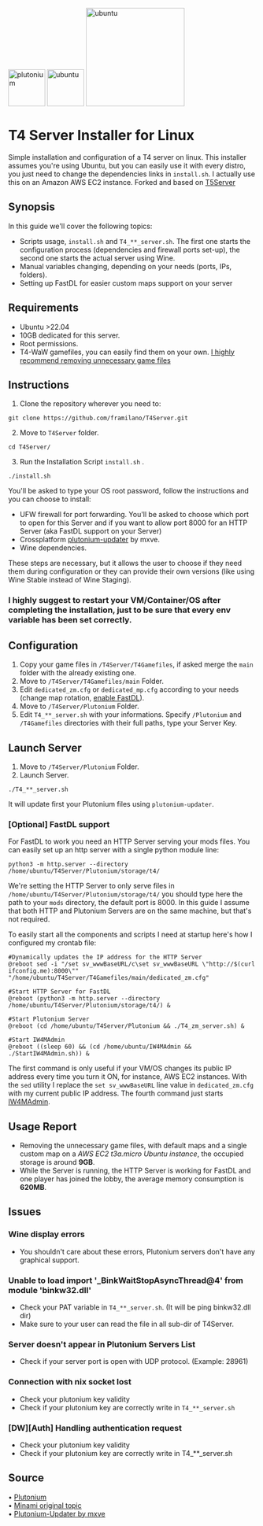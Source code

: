

<img src="https://pbs.twimg.com/profile_images/993278064883851265/QrvMbLC7_400x400.jpg" alt="plutonium" width="75"/> <img src="https://user-images.githubusercontent.com/28491164/204064220-d6c47ae9-ef1e-4a17-9b62-f084dc386416.png" alt="ubuntu" width="75"/> <img src="https://i.imgur.com/ylf2Uzh.png" alt="ubuntu" width="200"/> 


# T4 Server Installer for Linux
Simple installation and configuration of a T4 server on linux. This installer assumes you're using Ubuntu, but you can easily use it with every distro, you just need to change the dependencies links in `install.sh`. I actually use this on an Amazon AWS EC2 instance.
Forked and based on [T5Server](https://github.com/Sterbweise/T5Server)

## Synopsis
In this guide we'll cover the following topics:
- Scripts usage, `install.sh` and `T4_**_server.sh`. The first one starts the configuration process (dependencies and firewall ports set-up), the second one starts the actual server using Wine.
- Manual variables changing, depending on your needs (ports, IPs, folders).
- Setting up FastDL for easier custom maps support on your server

## Requirements
+ Ubuntu >22.04
+ 10GB dedicated for this server.
+ Root permissions.
+ T4-WaW gamefiles, you can easily find them on your own. [I highly recommend removing unnecessary game files](https://plutonium.pw/docs/server/t4/setting-up-a-server/#4-optional-slimming-down-server-directory)

## Instructions
1. Clone the repository wherever you need to: 
```shell 
git clone https://github.com/framilano/T4Server.git
```
2. Move to `T4Server` folder.
```shell
cd T4Server/
```
3. Run the Installation Script `install.sh` .
```shell
./install.sh
```

You'll be asked to type your OS root password, follow the instructions and you can choose to install:
- UFW firewall for port forwarding. You'll be asked to choose which port to open for this Server and if you want to allow port 8000 for an HTTP Server (aka FastDL support on your Server)
- Crossplatform [plutonium-updater](https://github.com/mxve/plutonium-updater.rs) by mxve.
- Wine dependencies.

These steps are necessary, but it allows the user to choose if they need them during configuration or they can provide their own versions (like using Wine Stable instead of Wine Staging).

### I highly suggest to restart your VM/Container/OS after completing the installation, just to be sure that every env variable has been set correctly.

## Configuration
1. Copy your game files in `/T4Server/T4Gamefiles`, if asked merge the `main` folder with the already existing one.
2. Move to `/T4Server/T4Gamefiles/main` Folder.
3. Edit `dedicated_zm.cfg` or `dedicated_mp.cfg` according to your needs (change map rotation, [enable FastDL](https://plutonium.pw/docs/server/t4/fastdl/)).
4. Move to `/T4Server/Plutonium` Folder.
5. Edit `T4_**_server.sh` with your informations. Specify `/Plutonium` and `/T4Gamefiles` directories with their full paths, type your Server Key.

## Launch Server
1. Move to `/T4Server/Plutonium` Folder.
2. Launch Server. 
```shell
./T4_**_server.sh
```

It will update first your Plutonium files using `plutonium-updater`.

### [Optional] FastDL support 
For FastDL to work you need an HTTP Server serving your mods files. You can easily set up an http server with a single python module line:
```shell
python3 -m http.server --directory /home/ubuntu/T4Server/Plutonium/storage/t4/
```
We're setting the HTTP Server to only serve files in `/home/ubuntu/T4Server/Plutonium/storage/t4/` you should type here the path to your `mods` directory, the default port is 8000.
In this guide I assume that both HTTP and Plutonium Servers are on the same machine, but that's not required.

To easily start all the components and scripts I need at startup here's how I configured my crontab file:
```shell
#Dynamically updates the IP address for the HTTP Server
@reboot sed -i "/set sv_wwwBaseURL/c\set sv_wwwBaseURL \"http://$(curl ifconfig.me):8000\"" "/home/ubuntu/T4Server/T4Gamefiles/main/dedicated_zm.cfg"

#Start HTTP Server for FastDL
@reboot (python3 -m http.server --directory /home/ubuntu/T4Server/Plutonium/storage/t4/) &

#Start Plutonium Server
@reboot (cd /home/ubuntu/T4Server/Plutonium && ./T4_zm_server.sh) &

#Start IW4MAdmin
@reboot ((sleep 60) && (cd /home/ubuntu/IW4MAdmin && ./StartIW4MAdmin.sh)) &
```

The first command is only useful if your VM/OS changes its public IP address every time you turn it ON, for instance, AWS EC2 instances. 
With the `sed` utility I replace the `set sv_wwwBaseURL` line value in `dedicated_zm.cfg` with my current public IP address.
The fourth command just starts [IW4MAdmin](https://github.com/RaidMax/IW4M-Admin).

## Usage Report
- Removing the unnecessary game files, with default maps and a single custom map on a *AWS EC2 t3a.micro Ubuntu instance*, the occupied storage is around **9GB**.
- While the Server is running, the HTTP Server is working for FastDL and one player has joined the lobby, the average memory consumption is **620MB**.

## Issues
### Wine display errors
   + You shouldn't care about these errors, Plutonium servers don't have any graphical support.

### Unable to load import '_BinkWaitStopAsyncThread@4' from module 'binkw32.dll'
   + Check your PAT variable in `T4_**_server.sh`. (It will be ping binkw32.dll dir)
   + Make sure to your user can read the file in all sub-dir of T4Server.

### Server doesn't appear in Plutonium Servers List
   + Check if your server port is open with UDP protocol. (Example: 28961)

### Connection with nix socket lost
   + Check your plutonium key validity
   + Check if your plutonium key are correctly write in `T4_**_server.sh`

### [DW][Auth] Handling authentication request
   + Check your plutonium key validity
   + Check if your plutonium key are correctly write in T4_**_server.sh

## Source
• [Plutonium](https://plutonium.pw) <br>
• [Minami original topic](https://forum.plutonium.pw/topic/23683/guide-debian-t5-server-on-linux-vps-dedicated-server) <br>
• [Plutonium-Updater by mxve](https://github.com/mxve/plutonium-updater.rs)
